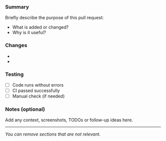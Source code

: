 ### Summary

Briefly describe the purpose of this pull request:
- What is added or changed?
- Why is it useful?

### Changes

- 
- 

### Testing

- [ ] Code runs without errors
- [ ] CI passed successfully
- [ ] Manual check (if needed)

### Notes (optional)

Add any context, screenshots, TODOs or follow-up ideas here.

---

_You can remove sections that are not relevant._